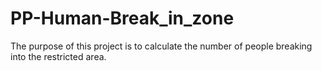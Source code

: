 # PP-Human-Break_in_zone
The purpose of this project is to calculate the number of people breaking into the restricted area.
